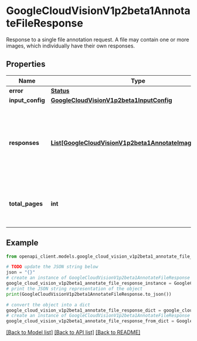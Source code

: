 # GoogleCloudVisionV1p2beta1AnnotateFileResponse

Response to a single file annotation request. A file may contain one or more images, which individually have their own responses.

## Properties

Name | Type | Description | Notes
------------ | ------------- | ------------- | -------------
**error** | [**Status**](Status.md) |  | [optional] 
**input_config** | [**GoogleCloudVisionV1p2beta1InputConfig**](GoogleCloudVisionV1p2beta1InputConfig.md) |  | [optional] 
**responses** | [**List[GoogleCloudVisionV1p2beta1AnnotateImageResponse]**](GoogleCloudVisionV1p2beta1AnnotateImageResponse.md) | Individual responses to images found within the file. This field will be empty if the &#x60;error&#x60; field is set. | [optional] 
**total_pages** | **int** | This field gives the total number of pages in the file. | [optional] 

## Example

```python
from openapi_client.models.google_cloud_vision_v1p2beta1_annotate_file_response import GoogleCloudVisionV1p2beta1AnnotateFileResponse

# TODO update the JSON string below
json = "{}"
# create an instance of GoogleCloudVisionV1p2beta1AnnotateFileResponse from a JSON string
google_cloud_vision_v1p2beta1_annotate_file_response_instance = GoogleCloudVisionV1p2beta1AnnotateFileResponse.from_json(json)
# print the JSON string representation of the object
print(GoogleCloudVisionV1p2beta1AnnotateFileResponse.to_json())

# convert the object into a dict
google_cloud_vision_v1p2beta1_annotate_file_response_dict = google_cloud_vision_v1p2beta1_annotate_file_response_instance.to_dict()
# create an instance of GoogleCloudVisionV1p2beta1AnnotateFileResponse from a dict
google_cloud_vision_v1p2beta1_annotate_file_response_from_dict = GoogleCloudVisionV1p2beta1AnnotateFileResponse.from_dict(google_cloud_vision_v1p2beta1_annotate_file_response_dict)
```
[[Back to Model list]](../README.md#documentation-for-models) [[Back to API list]](../README.md#documentation-for-api-endpoints) [[Back to README]](../README.md)


